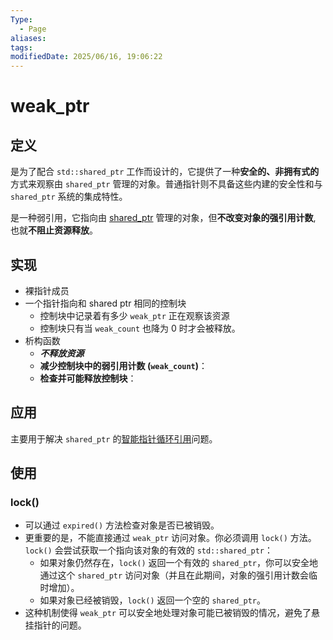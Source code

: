 ```yaml
---
Type:
  - Page
aliases: 
tags: 
modifiedDate: 2025/06/16, 19:06:22
---
```


# weak_ptr

## 定义

是为了配合 `std::shared_ptr` 工作而设计的，它提供了一种**安全的、非拥有式的**方式来观察由 `shared_ptr` 管理的对象。普通指针则不具备这些内建的安全性和与 `shared_ptr` 系统的集成特性。

是一种弱引用，它指向由 [shared\_ptr](C++shared_ptr.md) 管理的对象，但**不改变对象的强引用计数**, 也就**不阻止资源释放**。

## 实现

- 裸指针成员
- 一个指针指向和 shared ptr 相同的控制块
    - 控制块中记录着有多少 `weak_ptr` 正在观察该资源
    - 控制块只有当 `weak_count` 也降为 0 时才会被释放。
- 析构函数
    - ***不释放资源***
    - **减少控制块中的弱引用计数 (`weak_count`)**：
    - **检查并可能释放控制块**：

## 应用

主要用于解决 `shared_ptr` 的[智能指针循环引用](智能指针循环引用.md)问题。

## 使用

### lock()

- 可以通过 `expired()` 方法检查对象是否已被销毁。
- 更重要的是，不能直接通过 `weak_ptr` 访问对象。你必须调用 `lock()` 方法。`lock()` 会尝试获取一个指向该对象的有效的 `std::shared_ptr`：
    - 如果对象仍然存在，`lock()` 返回一个有效的 `shared_ptr`，你可以安全地通过这个 `shared_ptr` 访问对象（并且在此期间，对象的强引用计数会临时增加）。
    - 如果对象已经被销毁，`lock()` 返回一个空的 `shared_ptr`。
- 这种机制使得 `weak_ptr` 可以安全地处理对象可能已被销毁的情况，避免了悬挂指针的问题。
